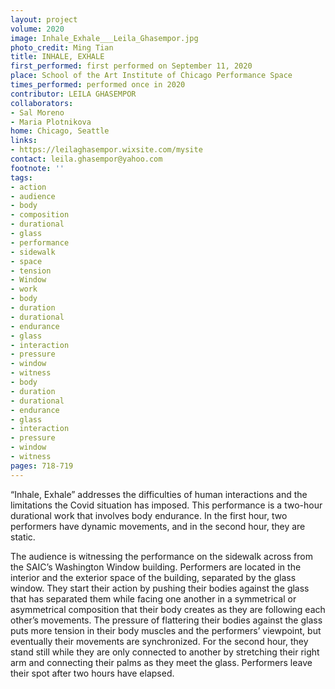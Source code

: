 ```yaml
---
layout: project
volume: 2020
image: Inhale_Exhale___Leila_Ghasempor.jpg
photo_credit: Ming Tian
title: INHALE, EXHALE
first_performed: first performed on September 11, 2020
place: School of the Art Institute of Chicago Performance Space
times_performed: performed once in 2020
contributor: LEILA GHASEMPOR
collaborators:
- Sal Moreno
- Maria Plotnikova
home: Chicago, Seattle
links:
- https://leilaghasempor.wixsite.com/mysite
contact: leila.ghasempor@yahoo.com
footnote: ''
tags:
- action
- audience
- body
- composition
- durational
- glass
- performance
- sidewalk
- space
- tension
- Window
- work
- body
- duration
- durational
- endurance
- glass
- interaction
- pressure
- window
- witness
- body
- duration
- durational
- endurance
- glass
- interaction
- pressure
- window
- witness
pages: 718-719
---
```


“Inhale, Exhale” addresses the difficulties of human interactions and the limitations the Covid situation has imposed. This performance is a two-hour durational work that involves body endurance. In the first hour, two performers have dynamic movements, and in the second hour, they are static.

The audience is witnessing the performance on the sidewalk across from the SAIC’s Washington Window building. Performers are located in the interior and the exterior space of the building, separated by the glass window. They start their action by pushing their bodies against the glass that has separated them while facing one another in a symmetrical or asymmetrical composition that their body creates as they are following each other’s movements. The pressure of flattering their bodies against the glass puts more tension in their body muscles and the performers’ viewpoint, but eventually their movements are synchronized. For the second hour, they stand still while they are only connected to another by stretching their right arm and connecting their palms as they meet the glass. Performers leave their spot after two hours have elapsed.